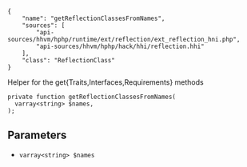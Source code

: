 ``` yamlmeta
{
    "name": "getReflectionClassesFromNames",
    "sources": [
        "api-sources/hhvm/hphp/runtime/ext/reflection/ext_reflection_hni.php",
        "api-sources/hhvm/hphp/hack/hhi/reflection.hhi"
    ],
    "class": "ReflectionClass"
}
```




Helper for the get{Traits,Interfaces,Requirements} methods




``` Hack
private function getReflectionClassesFromNames(
  varray<string> $names,
);
```




## Parameters




+ ` varray<string> $names `
<!-- HHAPIDOC -->
